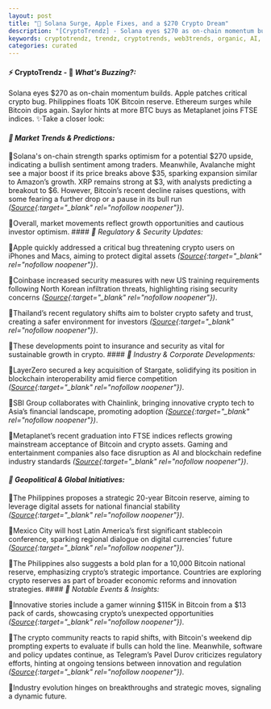 ```yaml
---
layout: post
title: "🌅 Solana Surge, Apple Fixes, and a $270 Crypto Dream"
description: "[CryptoTrendz] - Solana eyes $270 as on-chain momentum builds. Apple patches critical crypto bug. Philippines floats 10K Bitcoin reserve. Ethereum surges while Bitcoin dips again. Saylor hints at more BTC buys as Metaplanet joins FTSE indices."
keywords: cryptotrendz, trendz, cryptotrends, web3trends, organic, AI, Google, Stablecoin, Japan, Crypto, Bitcoin, Chainlink, XRP
categories: curated
---
```


#### ⚡ CryptoTrendz - 📌 *What's Buzzing?:*

Solana eyes $270 as on-chain momentum builds. Apple patches critical crypto bug. Philippines floats 10K Bitcoin reserve. Ethereum surges while Bitcoin dips again. Saylor hints at more BTC buys as Metaplanet joins FTSE indices. ✨Take a closer look:


#### *🔖  Market Trends & Predictions:*  

🔹Solana's on-chain strength sparks optimism for a potential $270 upside, indicating a bullish sentiment among traders. Meanwhile, Avalanche might see a major boost if its price breaks above $35, sparking expansion similar to Amazon’s growth. XRP remains strong at $3, with analysts predicting a breakout to $6. However, Bitcoin’s recent decline raises questions, with some fearing a further drop or a pause in its bull run *([Source](https://s.avyag.com/yt6w){:target="_blank" rel="nofollow noopener"})*.  

🔹Overall, market movements reflect growth opportunities and cautious investor optimism. #### *🔖  Regulatory & Security Updates:*  

🔹Apple quickly addressed a critical bug threatening crypto users on iPhones and Macs, aiming to protect digital assets *([Source](https://s.avyag.com/s67n){:target="_blank" rel="nofollow noopener"})*.  

🔹Coinbase increased security measures with new US training requirements following North Korean infiltration threats, highlighting rising security concerns *([Source](https://s.avyag.com/in61){:target="_blank" rel="nofollow noopener"})*.  

🔹Thailand’s recent regulatory shifts aim to bolster crypto safety and trust, creating a safer environment for investors *([Source](https://s.avyag.com/knjj){:target="_blank" rel="nofollow noopener"})*.  

🔹These developments point to insurance and security as vital for sustainable growth in crypto. #### *🔖  Industry & Corporate Developments:*  

🔹LayerZero secured a key acquisition of Stargate, solidifying its position in blockchain interoperability amid fierce competition *([Source](https://s.avyag.com/bplc){:target="_blank" rel="nofollow noopener"})*.  

🔹SBI Group collaborates with Chainlink, bringing innovative crypto tech to Asia’s financial landscape, promoting adoption *([Source](https://s.avyag.com/t6i3){:target="_blank" rel="nofollow noopener"})*.  

🔹Metaplanet’s recent graduation into FTSE indices reflects growing mainstream acceptance of Bitcoin and crypto assets. Gaming and entertainment companies also face disruption as AI and blockchain redefine industry standards *([Source](https://s.avyag.com/yihs){:target="_blank" rel="nofollow noopener"})*.  

#### *🔖  Geopolitical & Global Initiatives:*  

🔹The Philippines proposes a strategic 20-year Bitcoin reserve, aiming to leverage digital assets for national financial stability *([Source](https://s.avyag.com/59wq){:target="_blank" rel="nofollow noopener"})*.  

🔹Mexico City will host Latin America’s first significant stablecoin conference, sparking regional dialogue on digital currencies’ future *([Source](https://s.avyag.com/mlzb){:target="_blank" rel="nofollow noopener"})*.  

🔹The Philippines also suggests a bold plan for a 10,000 Bitcoin national reserve, emphasizing crypto’s strategic importance. Countries are exploring crypto reserves as part of broader economic reforms and innovation strategies. #### *🔖  Notable Events & Insights:*  

🔹Innovative stories include a gamer winning $115K in Bitcoin from a $13 pack of cards, showcasing crypto’s unexpected opportunities *([Source](https://s.avyag.com/zpg8){:target="_blank" rel="nofollow noopener"})*.  

🔹The crypto community reacts to rapid shifts, with Bitcoin's weekend dip prompting experts to evaluate if bulls can hold the line. Meanwhile, software and policy updates continue, as Telegram’s Pavel Durov criticizes regulatory efforts, hinting at ongoing tensions between innovation and regulation *([Source](https://s.avyag.com/c8ms){:target="_blank" rel="nofollow noopener"})*.  

🔹Industry evolution hinges on breakthroughs and strategic moves, signaling a dynamic future.